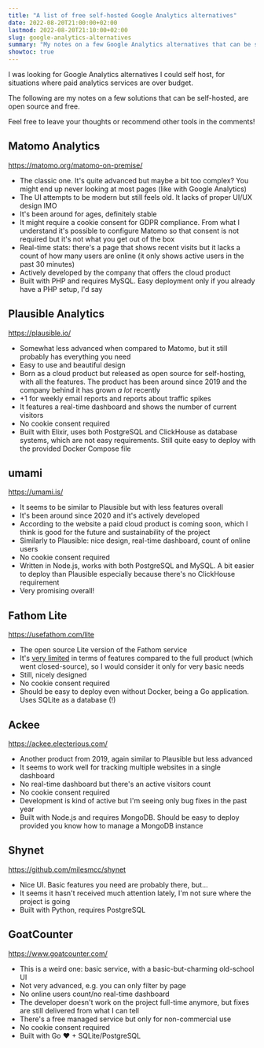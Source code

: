 ```yaml
---
title: "A list of free self-hosted Google Analytics alternatives"
date: 2022-08-20T21:00:00+02:00
lastmod: 2022-08-20T21:10:00+02:00
slug: google-analytics-alternatives
summary: "My notes on a few Google Analytics alternatives that can be self-hosted, are open source and free."
showtoc: true
---
```


I was looking for Google Analytics alternatives I could self host, for situations where paid analytics services are over budget.

The following are my notes on a few solutions that can be self-hosted, are open source and free.

Feel free to leave your thoughts or recommend other tools in the comments!

## Matomo Analytics

https://matomo.org/matomo-on-premise/

- The classic one. It's quite advanced but maybe a bit too complex? You might end up never looking at most pages (like with Google Analytics)
- The UI attempts to be modern but still feels old. It lacks of proper UI/UX design IMO
- It's been around for ages, definitely stable
- It might require a cookie consent for GDPR compliance. From what I understand it's possible to configure Matomo so that consent is not required but it's not what you get out of the box
- Real-time stats: there's a page that shows recent visits but it lacks a count of how many users are online (it only shows active users in the past 30 minutes)
- Actively developed by the company that offers the cloud product
- Built with PHP and requires MySQL. Easy deployment only if you already have a PHP setup, I'd say

## Plausible Analytics

https://plausible.io/

- Somewhat less advanced when compared to Matomo, but it still probably has everything you need
- Easy to use and beautiful design
- Born as a cloud product but released as open source for self-hosting, with all the features. The product has been around since 2019 and the company behind it has grown *a lot* recently
- +1 for weekly email reports and reports about traffic spikes
- It features a real-time dashboard and shows the number of current visitors
- No cookie consent required
- Built with Elixir, uses both PostgreSQL and ClickHouse as database systems, which are not easy requirements. Still quite easy to deploy with the provided Docker Compose file

## umami

https://umami.is/

- It seems to be similar to Plausible but with less features overall
- It's been around since 2020 and it's actively developed
- According to the website a paid cloud product is coming soon, which I think is good for the future and sustainability of the project
- Similarly to Plausible: nice design, real-time dashboard, count of online users
- No cookie consent required
- Written in Node.js, works with both PostgreSQL and MySQL. A bit easier to deploy than Plausible especially because there's no ClickHouse requirement
- Very promising overall!

## Fathom Lite

https://usefathom.com/lite

- The open source Lite version of the Fathom service
- It's [very limited](https://github.com/usefathom/fathom#fathom-lite-vs-fathom-analytics) in terms of features compared to the full product (which went closed-source), so I would consider it only for very basic needs
- Still, nicely designed
- No cookie consent required
- Should be easy to deploy even without Docker, being a Go application. Uses SQLite as a database (!)

## Ackee

https://ackee.electerious.com/

- Another product from 2019, again similar to Plausible but less advanced
- It seems to work well for tracking multiple websites in a single dashboard
- No real-time dashboard but there's an active visitors count
- No cookie consent required
- Development is kind of active but I'm seeing only bug fixes in the past year
- Built with Node.js and requires MongoDB. Should be easy to deploy provided you know how to manage a MongoDB instance

## Shynet

https://github.com/milesmcc/shynet

- Nice UI. Basic features you need are probably there, but...
- It seems it hasn't received much attention lately, I'm not sure where the project is going
- Built with Python, requires PostgreSQL

## GoatCounter

https://www.goatcounter.com/

- This is a weird one: basic service, with a basic-but-charming old-school UI
- Not very advanced, e.g. you can only filter by page
- No online users count/no real-time dashboard
- The developer doesn't work on the project full-time anymore, but fixes are still delivered from what I can tell
- There's a free managed service but only for non-commercial use
- No cookie consent required
- Built with Go ❤ + SQLite/PostgreSQL
